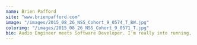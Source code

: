 ```yaml
---
name: Brien Pafford
site: "www.brienpafford.com"
image: "/images/2015_08_26_NSS_Cohort_9_0574_T_BW.jpg"
colorimg: "/images/2015_08_26_NSS_Cohort_9_0571_T.jpg"
bio: Audio Engineer meets Software Developer. I'm really into running, driving cars, and St. Louis Cardinals' Baseball.
---
```

